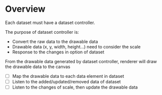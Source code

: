# Overview

Each dataset must have a dataset controller.

The purpose of dataset controller is:
- Convert the raw data to the drawable data
- Drawable data (x, y, width, height...) need to consider the scale
- Response to the changes in option of dataset

From the drawable data generated by dataset controller,
renderer will draw the drawable data to the canvas

- [ ] Map the drawable data to each data element in dataset
- [ ] Listen to the added/updated/removed data of dataset
- [ ] Listen to the changes of scale, then update the drawable data
